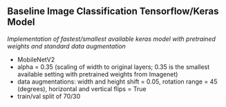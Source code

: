 ## Baseline Image Classification Tensorflow/Keras Model
*Implementation of fastest/smallest available keras model with pretrained weights and standard data augmentation*
* MobileNetV2
* alpha = 0.35 (scaling of width to original layers; 0.35 is the smallest available setting with pretrained weights from Imagenet)
* data augmentations: width and height shift = 0.05, rotation range = 45 (degrees), horizontal and vertical flips = True
* train/val split of 70/30
